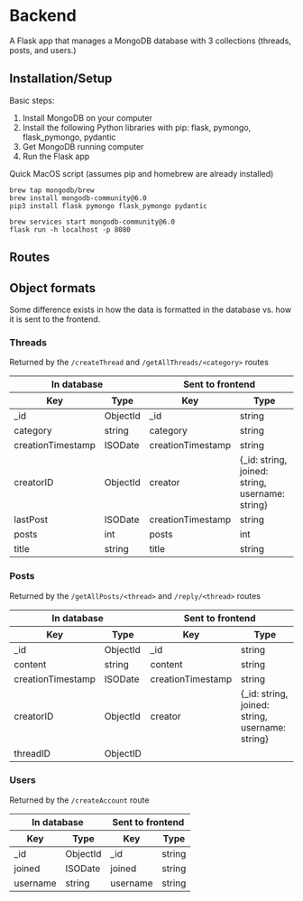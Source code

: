 # Backend
A Flask app that manages a MongoDB database with 3 collections (threads, posts, and users.)

## Installation/Setup


Basic steps:
1. Install MongoDB on your computer
2. Install the following Python libraries with pip: flask, pymongo, flask_pymongo, pydantic
3. Get MongoDB running computer
4. Run the Flask app

Quick MacOS script (assumes pip and homebrew are already installed)
```
brew tap mongodb/brew
brew install mongodb-community@6.0
pip3 install flask pymongo flask_pymongo pydantic

brew services start mongodb-community@6.0
flask run -h localhost -p 8080
```

## Routes



## Object formats

Some difference exists in how the data is formatted in the database vs. how it is sent to the frontend. 

### Threads 
Returned by the `/createThread` and `/getAllThreads/<category>` routes

<table>
  <thead>
    <tr>
      <th colspan=2>In database</th>
      <th colspan=2>Sent to frontend</th>
    </tr>
    <tr>
      <th>Key</th>
      <th>Type</th>
      <th>Key</th>
      <th>Type</th>
  </thead>
  <tbody>
    <tr>
      <td>_id</td>
      <td>ObjectId</td>
      <td>_id</td>
      <td>string</td>
    </tr>
    <tr>
      <td>category</td>
      <td>string</td>
      <td>category</td>
      <td>string</td>
    </tr>
    <tr>
      <td>creationTimestamp</td>
      <td>ISODate</td>
      <td>creationTimestamp</td>
      <td>string</td>
    </tr>
    <tr>
      <td>creatorID</td>
      <td>ObjectId</td>
      <td>creator</td>
      <td>{_id: string, joined: string, username: string}</td>
    </tr>
    <tr>
      <td>lastPost</td>
      <td>ISODate</td>
      <td>creationTimestamp</td>
      <td>string</td>
    </tr>
    <tr>
      <td>posts</td>
      <td>int</td>
      <td>posts</td>
      <td>int</td>
    </tr>
    <tr>
      <td>title</td>
      <td>string</td>
      <td>title</td>
      <td>string</td>
    </tr>
  </tbody>
</table>

### Posts
Returned by the `/getAllPosts/<thread>` and `/reply/<thread>` routes

<table>
  <thead>
    <tr>
      <th colspan=2>In database</th>
      <th colspan=2>Sent to frontend</th>
    </tr>
    <tr>
      <th>Key</th>
      <th>Type</th>
      <th>Key</th>
      <th>Type</th>
  </thead>
  <tbody>
    <tr>
      <td>_id</td>
      <td>ObjectId</td>
      <td>_id</td>
      <td>string</td>
    </tr>
    <tr>
      <td>content</td>
      <td>string</td>
      <td>content</td>
      <td>string</td>
    </tr>
    <tr>
      <td>creationTimestamp</td>
      <td>ISODate</td>
      <td>creationTimestamp</td>
      <td>string</td>
    </tr>
    <tr>
      <td>creatorID</td>
      <td>ObjectId</td>
      <td>creator</td>
      <td>{_id: string, joined: string, username: string}</td>
    </tr>
    <tr>
      <td>threadID</td>
      <td>ObjectID</td>
      <td></td>
      <td></td>
    </tr>
  </tbody>
</table>

### Users
Returned by the `/createAccount` route

<table>
  <thead>
    <tr>
      <th colspan=2>In database</th>
      <th colspan=2>Sent to frontend</th>
    </tr>
    <tr>
      <th>Key</th>
      <th>Type</th>
      <th>Key</th>
      <th>Type</th>
  </thead>
  <tbody>
    <tr>
      <td>_id</td>
      <td>ObjectId</td>
      <td>_id</td>
      <td>string</td>
    </tr>
    <tr>
      <td>joined</td>
      <td>ISODate</td>
      <td>joined</td>
      <td>string</td>
    </tr>
    <tr>
      <td>username</td>
      <td>string</td>
      <td>username</td>
      <td>string</td>
    </tr>
  </tbody>
</table>